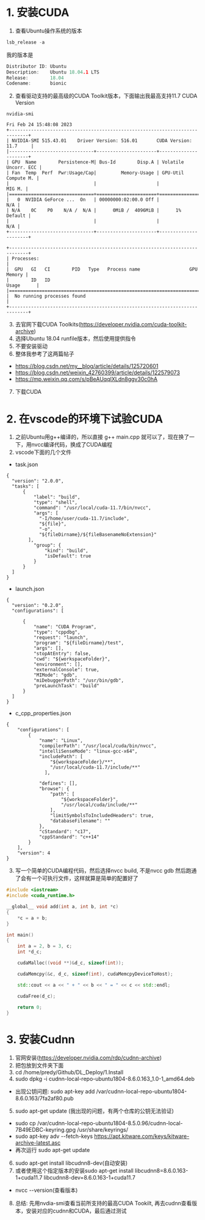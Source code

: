 # 1. 安装CUDA
1. 查看Ubuntu操作系统的版本
```cpp
lsb_release -a
```
我的版本是
```cpp
Distributor ID: Ubuntu
Description:    Ubuntu 18.04.1 LTS
Release:        18.04
Codename:       bionic
```
2. 查看驱动支持的最高级的CUDA Toolkit版本，下面输出我最高支持11.7 CUDA Version
```
nvidia-smi
```
```
Fri Feb 24 15:48:08 2023       
+-----------------------------------------------------------------------------+
| NVIDIA-SMI 515.43.01    Driver Version: 516.01       CUDA Version: 11.7     |
|-------------------------------+----------------------+----------------------+
| GPU  Name        Persistence-M| Bus-Id        Disp.A | Volatile Uncorr. ECC |
| Fan  Temp  Perf  Pwr:Usage/Cap|         Memory-Usage | GPU-Util  Compute M. |
|                               |                      |               MIG M. |
|===============================+======================+======================|
|   0  NVIDIA GeForce ...  On   | 00000000:02:00.0 Off |                  N/A |
| N/A    0C    P0    N/A /  N/A |      0MiB /  4096MiB |      1%      Default |
|                               |                      |                  N/A |
+-------------------------------+----------------------+----------------------+
                                                                               
+-----------------------------------------------------------------------------+
| Processes:                                                                  |
|  GPU   GI   CI        PID   Type   Process name                  GPU Memory |
|        ID   ID                                                   Usage      |
|=============================================================================|
|  No running processes found                                                 |
+-----------------------------------------------------------------------------+
```
3. 去官网下载CUDA Toolkits(https://developer.nvidia.com/cuda-toolkit-archive)
4. 选择Ubuntu 18.04 runfile版本，然后使用提供指令
5. 不要安装驱动
6. 整体我参考了这两篇帖子
- https://blog.csdn.net/my__blog/article/details/125720601
- https://blog.csdn.net/weixin_42760399/article/details/122579073
- https://mp.weixin.qq.com/s/pBeAUqqIXLdn8ggv30c0hA
7. 下载CUDA
# 2. 在vscode的环境下试验CUDA
1. 之前Ubuntu用g++编译的，所以直接 g++ main.cpp 就可以了，现在换了一下，用nvcc编译代码，换成了CUDA编程
2. vscode下面的几个文件
- task.json
```
{
  "version": "2.0.0",
  "tasks": [
      {
          "label": "build",
          "type": "shell",
          "command": "/usr/local/cuda-11.7/bin/nvcc",
          "args": [
            "-I/home/user/cuda-11.7/include",
            "${file}",
            "-o",
            "${fileDirname}/${fileBasenameNoExtension}"
        ],        
          "group": {
              "kind": "build",
              "isDefault": true
          }
      }
  ]
}

```
- launch.json 
```
{
  "version": "0.2.0",
  "configurations": [
    
      {
          "name": "CUDA Program",
          "type": "cppdbg",
          "request": "launch",
          "program": "${fileDirname}/test",
          "args": [],
          "stopAtEntry": false,
          "cwd": "${workspaceFolder}",
          "environment": [],
          "externalConsole": true,
          "MIMode": "gdb",
          "miDebuggerPath": "/usr/bin/gdb",
          "preLaunchTask": "build"
      }
  ]
}

```
- c_cpp_properties.json
```
{
    "configurations": [
        {
            "name": "Linux",
            "compilerPath": "/usr/local/cuda/bin/nvcc",
            "intelliSenseMode": "linux-gcc-x64",
            "includePath": [
                "${workspaceFolder}/**",
                "/usr/local/cuda-11.7/include/**"
              ],
              
            "defines": [],
            "browse": {
                "path": [
                    "${workspaceFolder}",
                    "/usr/local/cuda/include/**"
                ],
                "limitSymbolsToIncludedHeaders": true,
                "databaseFilename": ""
            },
            "cStandard": "c17",
            "cppStandard": "c++14"
        }
    ],
    "version": 4
}
```
3. 写一个简单的CUDA编程代码，然后选择nvcc build, 不是nvcc gdb 然后跑通了会有一个可执行文件，这样就算是简单的配置好了
```cpp
#include <iostream>
#include <cuda_runtime.h>

__global__ void add(int a, int b, int *c)
{
    *c = a + b;
}

int main()
{
    int a = 2, b = 3, c;
    int *d_c;

    cudaMalloc((void **)&d_c, sizeof(int));

    cudaMemcpy(&c, d_c, sizeof(int), cudaMemcpyDeviceToHost);

    std::cout << a << " + " << b << " = " << c << std::endl;

    cudaFree(d_c);
    
    return 0;
}
```
# 3. 安装Cudnn
1. 官网安装(https://developer.nvidia.com/rdp/cudnn-archive)
2. 把包放到文件夹下面
3. cd /home/predy/Github/DL_Deploy/1.Install
4. sudo dpkg -i cudnn-local-repo-ubuntu1804-8.6.0.163_1.0-1_amd64.deb
- 出现公钥问题: sudo apt-key add /var/cudnn-local-repo-ubuntu1804-8.6.0.163/7fa2af80.pub
5. sudo apt-get update (我出现的问题，有两个仓库的公钥无法验证)
- sudo cp /var/cudnn-local-repo-ubuntu1804-8.5.0.96/cudnn-local-7B49EDBC-keyring.gpg /usr/share/keyrings/
- sudo apt-key adv --fetch-keys https://apt.kitware.com/keys/kitware-archive-latest.asc
- 再次运行 sudo apt-get update
6. sudo apt-get install libcudnn8-dev(自动安装)
7. 或者使用这个指定版本的安装sudo apt-get install libcudnn8=8.6.0.163-1+cuda11.7 libcudnn8-dev=8.6.0.163-1+cuda11.7
- nvcc --version(查看版本)
8. 总结: 先用nvdia-smi查看当前所支持的最高CUDA Tookilt, 再去cudnn查看版本，安装对应的cudnn和CUDA，最后通过测试

